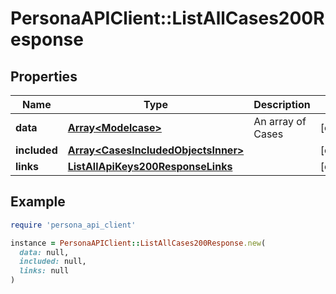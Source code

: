 # PersonaAPIClient::ListAllCases200Response

## Properties

| Name | Type | Description | Notes |
| ---- | ---- | ----------- | ----- |
| **data** | [**Array&lt;Modelcase&gt;**](Modelcase.md) | An array of Cases | [optional] |
| **included** | [**Array&lt;CasesIncludedObjectsInner&gt;**](CasesIncludedObjectsInner.md) |  | [optional] |
| **links** | [**ListAllApiKeys200ResponseLinks**](ListAllApiKeys200ResponseLinks.md) |  | [optional] |

## Example

```ruby
require 'persona_api_client'

instance = PersonaAPIClient::ListAllCases200Response.new(
  data: null,
  included: null,
  links: null
)
```

